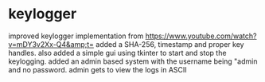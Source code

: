 # keylogger
improved keylogger implementation from https://www.youtube.com/watch?v=mDY3v2Xx-Q4&amp;t=
added a SHA-256, timestamp and proper key handles.
also added a simple gui using tkinter to start and stop the keylogging.
added an admin based system with the username being "admin and no password.
admin gets to view the logs in ASCII
